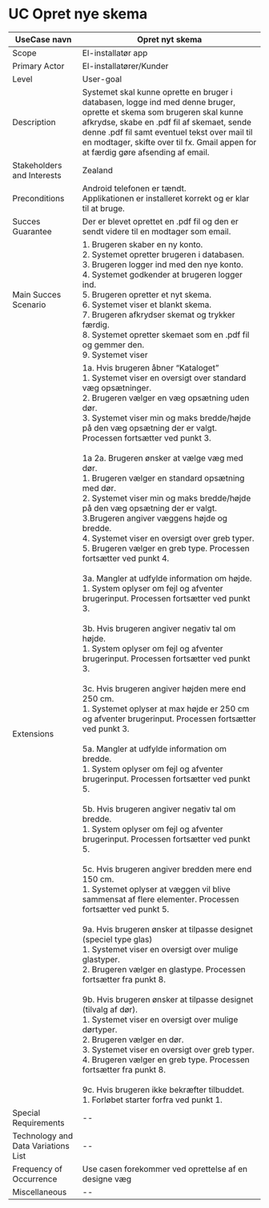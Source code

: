 # UC Opret nye skema

UseCase navn | Opret nyt skema | 
-------------| -------------------------------| 
Scope        | El-installatør app
Primary Actor| El-installatører/Kunder
Level        | User-goal
Description  | Systemet skal kunne oprette en bruger i databasen, logge ind med denne bruger, oprette et skema som brugeren skal kunne afkrydse, skabe en .pdf fil af skemaet, sende denne .pdf fil samt eventuel tekst over mail til en modtager, skifte over til fx. Gmail appen for at færdig gøre afsending af email.
Stakeholders and Interests  | Zealand
Preconditions  | Android telefonen er tændt.<br> Applikationen er installeret korrekt og er klar til at bruge.
Succes Guarantee  |  Der er blevet oprettet en .pdf fil og den er sendt videre til en modtager som email.  
Main Succes Scenario  | 1. Brugeren skaber en ny konto.<br> 2. Systemet opretter brugeren i databasen.<br> 3. Brugeren logger ind med den nye konto.<br> 4. Systemet godkender at brugeren logger ind.<br> 5. Brugeren opretter et nyt skema.<br> 6. Systemet viser et blankt skema.<br> 7. Brugeren afkrydser skemat og trykker færdig.<br> 8. Systemet opretter skemaet som en .pdf fil og gemmer den.<br> 9. Systemet viser 
Extensions  | 1a. Hvis brugeren åbner “Kataloget”<br> 1. Systemet viser en oversigt over standard væg opsætninger. <br> 2. Brugeren vælger en væg opsætning uden dør.<br> 3. Systemet viser min og maks bredde/højde på den væg opsætning der er valgt.<br> Processen fortsætter ved punkt 3.<br><br> 1a 2a. Brugeren ønsker at vælge væg med dør.<br> 1. Brugeren vælger en standard opsætning med dør.<br> 2. Systemet viser min og maks bredde/højde på den væg opsætning der er valgt. <br> 3.Brugeren angiver væggens højde og bredde.<br> 4. Systemet viser en oversigt over greb typer.<br> 5. Brugeren vælger en greb type. Processen fortsætter ved punkt 4.<br><br> 3a. Mangler at udfylde information om højde.<br> 1. System oplyser om fejl og afventer brugerinput. Processen fortsætter ved punkt 3.<br> <br> 3b.  Hvis brugeren angiver negativ tal om højde.<br> 1. System oplyser om fejl og afventer brugerinput. Processen fortsætter ved punkt 3.<br> <br> 3c. Hvis brugeren angiver højden mere end 250 cm.<br> 1. Systemet oplyser at max højde er 250 cm og afventer brugerinput. Processen fortsætter ved punkt 3.<br> <br> 5a. Mangler at udfylde information om bredde.<br> 1. System oplyser om fejl og afventer brugerinput. Processen fortsætter ved punkt 5.<br> <br> 5b. Hvis brugeren angiver negativ tal om bredde.<br> 1. System oplyser om fejl og afventer brugerinput. Processen fortsætter ved punkt 5.<br><br> 5c. Hvis brugeren angiver bredden mere end 150 cm.<br> 1. Systemet oplyser at væggen vil blive sammensat af flere elementer. Processen fortsætter ved punkt 5.<br><br> 9a. Hvis brugeren ønsker at tilpasse designet (speciel type glas)<br> 1. Systemet viser en oversigt over mulige glastyper. <br> 2. Brugeren vælger en glastype. Processen fortsætter fra punkt 8.<br><br> 9b. Hvis brugeren ønsker at tilpasse designet (tilvalg af dør).<br> 1. Systemet viser en oversigt over mulige dørtyper.<br> 2. Brugeren vælger en dør.<br> 3. Systemet viser en oversigt over greb typer.<br> 4. Brugeren vælger en greb type. Processen fortsætter fra punkt 8.<br><br> 9c. Hvis brugeren ikke bekræfter tilbuddet.<br> 1. Forløbet starter forfra ved punkt 1.
Special Requirements  | --
Technology and Data Variations List  | --
Frequency of Occurrence  | Use casen forekommer ved oprettelse af en designe væg
Miscellaneous  | --

